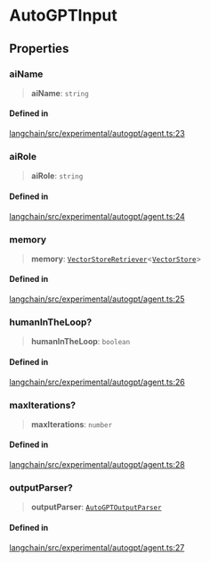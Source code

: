 AutoGPTInput
============

Properties[](#properties "Direct link to Properties")
------------------------------------------------------

### aiName[](#ainame "Direct link to aiName")

> **aiName**: `string`

#### Defined in[](#defined-in "Direct link to Defined in")

[langchain/src/experimental/autogpt/agent.ts:23](https://github.com/hwchase17/langchainjs/blob/1c1274d/langchain/src/experimental/autogpt/agent.ts#L23)

### aiRole[](#airole "Direct link to aiRole")

> **aiRole**: `string`

#### Defined in[](#defined-in-1 "Direct link to Defined in")

[langchain/src/experimental/autogpt/agent.ts:24](https://github.com/hwchase17/langchainjs/blob/1c1274d/langchain/src/experimental/autogpt/agent.ts#L24)

### memory[](#memory "Direct link to memory")

> **memory**: [`VectorStoreRetriever`](/docs/api/vectorstores_base/classes/VectorStoreRetriever)<[`VectorStore`](/docs/api/vectorstores_base/classes/VectorStore)\>

#### Defined in[](#defined-in-2 "Direct link to Defined in")

[langchain/src/experimental/autogpt/agent.ts:25](https://github.com/hwchase17/langchainjs/blob/1c1274d/langchain/src/experimental/autogpt/agent.ts#L25)

### humanInTheLoop?[](#humanintheloop "Direct link to humanInTheLoop?")

> **humanInTheLoop**: `boolean`

#### Defined in[](#defined-in-3 "Direct link to Defined in")

[langchain/src/experimental/autogpt/agent.ts:26](https://github.com/hwchase17/langchainjs/blob/1c1274d/langchain/src/experimental/autogpt/agent.ts#L26)

### maxIterations?[](#maxiterations "Direct link to maxIterations?")

> **maxIterations**: `number`

#### Defined in[](#defined-in-4 "Direct link to Defined in")

[langchain/src/experimental/autogpt/agent.ts:28](https://github.com/hwchase17/langchainjs/blob/1c1274d/langchain/src/experimental/autogpt/agent.ts#L28)

### outputParser?[](#outputparser "Direct link to outputParser?")

> **outputParser**: [`AutoGPTOutputParser`](/docs/api/experimental_autogpt/classes/AutoGPTOutputParser)

#### Defined in[](#defined-in-5 "Direct link to Defined in")

[langchain/src/experimental/autogpt/agent.ts:27](https://github.com/hwchase17/langchainjs/blob/1c1274d/langchain/src/experimental/autogpt/agent.ts#L27)